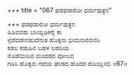 +++
title = "067 ಫಡಫಡಾರೋ ಧರ್ಮಪುತ್ರನ"

+++
ಫಡಫಡಾರೋ ಧರ್ಮಪುತ್ರನ  
ಹಿಡಿವವರು ಬಾಯ್ಬಡಿಕರೈ ಕಾ  
ಳ್ಗೆಡೆದಡೇನಹುದೆನುತ ಹೊಕ್ಕನು ಭೀಮನುರವಣಿಸಿ  
ಕಡಲ ಕಡುಹಿನ ಬಹಳ ಲಹರಿಯ  
ನೊಡೆಮುರಿವ ಮಂದರದ ವೋಲವ  
ಗಡಿಸಿ ಹೊಕ್ಕನು ಗದೆಯ ಘಾಡದ ಹೊದರ ಹೊಯ್ಲಿನಲಿ     ॥67॥